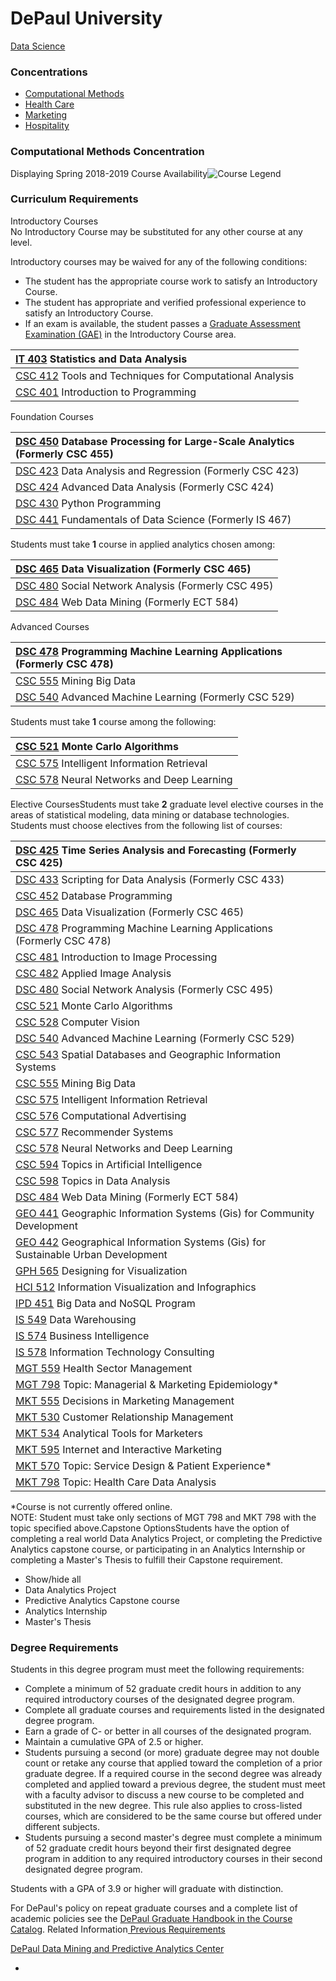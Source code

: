# DePaul University

[Data Science](https://www.cdm.depaul.edu/academics/Pages/MS-in-Data-Science.aspx)



### Concentrations

* [Computational Methods](https://www.cdm.depaul.edu/academics/Pages/MS-in-Data-Science.aspx#accessibletabscontent0-0)
* [Health Care](https://www.cdm.depaul.edu/academics/Pages/MS-in-Data-Science.aspx#accessibletabscontent0-1)
* [Marketing](https://www.cdm.depaul.edu/academics/Pages/MS-in-Data-Science.aspx#accessibletabscontent0-2)
* [Hospitality](https://www.cdm.depaul.edu/academics/Pages/MS-in-Data-Science.aspx#accessibletabscontent0-3)



### Computational Methods Concentration <a id="programPageConcentration"></a>

  
Displaying Spring 2018-2019 Course Availability![Course Legend](https://www.cdm.depaul.edu/academics/PublishingImages/courseLegend.gif)

### Curriculum Requirements

Introductory Courses  
No Introductory Course may be substituted for any other course at any level.  
  
Introductory courses may be waived for any of the following conditions:

* The student has the appropriate course work to satisfy an Introductory Course.
* The student has appropriate and verified professional experience to satisfy an Introductory Course.
* If an exam is available, the student passes a [Graduate Assessment Examination \(GAE\)](https://www.cdm.depaul.edu/academics/Pages/GraduateAssesmentExams.aspx) in the Introductory Course area. 

|  [IT 403](https://www.cdm.depaul.edu/academics/Pages/current/Requirements-MS-In-Data-Science-Computational-Methods.aspx#) Statistics and Data Analysis |
| :--- |
|  [CSC 412](https://www.cdm.depaul.edu/academics/Pages/current/Requirements-MS-In-Data-Science-Computational-Methods.aspx#) Tools and Techniques for Computational Analysis |
|  [CSC 401](https://www.cdm.depaul.edu/academics/Pages/current/Requirements-MS-In-Data-Science-Computational-Methods.aspx#) Introduction to Programming |

Foundation Courses

|  [DSC 450](https://www.cdm.depaul.edu/academics/Pages/current/Requirements-MS-In-Data-Science-Computational-Methods.aspx#) Database Processing for Large-Scale Analytics \(Formerly CSC 455\) |
| :--- |
|  [DSC 423](https://www.cdm.depaul.edu/academics/Pages/current/Requirements-MS-In-Data-Science-Computational-Methods.aspx#) Data Analysis and Regression \(Formerly CSC 423\) |
|  [DSC 424](https://www.cdm.depaul.edu/academics/Pages/current/Requirements-MS-In-Data-Science-Computational-Methods.aspx#) Advanced Data Analysis \(Formerly CSC 424\) |
|  [DSC 430](https://www.cdm.depaul.edu/academics/Pages/current/Requirements-MS-In-Data-Science-Computational-Methods.aspx#) Python Programming |
|  [DSC 441](https://www.cdm.depaul.edu/academics/Pages/current/Requirements-MS-In-Data-Science-Computational-Methods.aspx#) Fundamentals of Data Science \(Formerly IS 467\) |

  
Students must take **1** course in applied analytics chosen among:

|  [DSC 465](https://www.cdm.depaul.edu/academics/Pages/current/Requirements-MS-In-Data-Science-Computational-Methods.aspx#) Data Visualization \(Formerly CSC 465\) |
| :--- |
|  [DSC 480](https://www.cdm.depaul.edu/academics/Pages/current/Requirements-MS-In-Data-Science-Computational-Methods.aspx#) Social Network Analysis \(Formerly CSC 495\) |
|  [DSC 484](https://www.cdm.depaul.edu/academics/Pages/current/Requirements-MS-In-Data-Science-Computational-Methods.aspx#) Web Data Mining \(Formerly ECT 584\) |

Advanced Courses

|  [DSC 478](https://www.cdm.depaul.edu/academics/Pages/current/Requirements-MS-In-Data-Science-Computational-Methods.aspx#) Programming Machine Learning Applications \(Formerly CSC 478\) |
| :--- |
|  [CSC 555](https://www.cdm.depaul.edu/academics/Pages/current/Requirements-MS-In-Data-Science-Computational-Methods.aspx#) Mining Big Data |
|  [DSC 540](https://www.cdm.depaul.edu/academics/Pages/current/Requirements-MS-In-Data-Science-Computational-Methods.aspx#) Advanced Machine Learning \(Formerly CSC 529\) |

Students must take **1** course among the following:

|  [CSC 521](https://www.cdm.depaul.edu/academics/Pages/current/Requirements-MS-In-Data-Science-Computational-Methods.aspx#) Monte Carlo Algorithms |
| :--- |
|  [CSC 575](https://www.cdm.depaul.edu/academics/Pages/current/Requirements-MS-In-Data-Science-Computational-Methods.aspx#) Intelligent Information Retrieval |
|  [CSC 578](https://www.cdm.depaul.edu/academics/Pages/current/Requirements-MS-In-Data-Science-Computational-Methods.aspx#) Neural Networks and Deep Learning |

Elective CoursesStudents must take **2** graduate level elective courses in the areas of statistical modeling, data mining or database technologies. Students must choose electives from the following list of courses:

|  [DSC 425](https://www.cdm.depaul.edu/academics/Pages/current/Requirements-MS-In-Data-Science-Computational-Methods.aspx#) Time Series Analysis and Forecasting \(Formerly CSC 425\) |
| :--- |
|  [DSC 433](https://www.cdm.depaul.edu/academics/Pages/current/Requirements-MS-In-Data-Science-Computational-Methods.aspx#) Scripting for Data Analysis \(Formerly CSC 433\) |
|  [CSC 452](https://www.cdm.depaul.edu/academics/Pages/current/Requirements-MS-In-Data-Science-Computational-Methods.aspx#) Database Programming |
|  [DSC 465](https://www.cdm.depaul.edu/academics/Pages/current/Requirements-MS-In-Data-Science-Computational-Methods.aspx#) Data Visualization \(Formerly CSC 465\) |
|  [DSC 478](https://www.cdm.depaul.edu/academics/Pages/current/Requirements-MS-In-Data-Science-Computational-Methods.aspx#) Programming Machine Learning Applications \(Formerly CSC 478\) |
|  [CSC 481](https://www.cdm.depaul.edu/academics/Pages/current/Requirements-MS-In-Data-Science-Computational-Methods.aspx#) Introduction to Image Processing |
|  [CSC 482](https://www.cdm.depaul.edu/academics/Pages/current/Requirements-MS-In-Data-Science-Computational-Methods.aspx#) Applied Image Analysis |
|  [DSC 480](https://www.cdm.depaul.edu/academics/Pages/current/Requirements-MS-In-Data-Science-Computational-Methods.aspx#) Social Network Analysis \(Formerly CSC 495\) |
|  [CSC 521](https://www.cdm.depaul.edu/academics/Pages/current/Requirements-MS-In-Data-Science-Computational-Methods.aspx#) Monte Carlo Algorithms |
|  [CSC 528](https://www.cdm.depaul.edu/academics/Pages/current/Requirements-MS-In-Data-Science-Computational-Methods.aspx#) Computer Vision |
|  [DSC 540](https://www.cdm.depaul.edu/academics/Pages/current/Requirements-MS-In-Data-Science-Computational-Methods.aspx#) Advanced Machine Learning \(Formerly CSC 529\) |
|  [CSC 543](https://www.cdm.depaul.edu/academics/Pages/current/Requirements-MS-In-Data-Science-Computational-Methods.aspx#) Spatial Databases and Geographic Information Systems |
|  [CSC 555](https://www.cdm.depaul.edu/academics/Pages/current/Requirements-MS-In-Data-Science-Computational-Methods.aspx#) Mining Big Data |
|  [CSC 575](https://www.cdm.depaul.edu/academics/Pages/current/Requirements-MS-In-Data-Science-Computational-Methods.aspx#) Intelligent Information Retrieval |
|  [CSC 576](https://www.cdm.depaul.edu/academics/Pages/current/Requirements-MS-In-Data-Science-Computational-Methods.aspx#) Computational Advertising |
|  [CSC 577](https://www.cdm.depaul.edu/academics/Pages/current/Requirements-MS-In-Data-Science-Computational-Methods.aspx#) Recommender Systems |
|  [CSC 578](https://www.cdm.depaul.edu/academics/Pages/current/Requirements-MS-In-Data-Science-Computational-Methods.aspx#) Neural Networks and Deep Learning |
|  [CSC 594](https://www.cdm.depaul.edu/academics/Pages/current/Requirements-MS-In-Data-Science-Computational-Methods.aspx#) Topics in Artificial Intelligence |
|  [CSC 598](https://www.cdm.depaul.edu/academics/Pages/current/Requirements-MS-In-Data-Science-Computational-Methods.aspx#) Topics in Data Analysis |
|  [DSC 484](https://www.cdm.depaul.edu/academics/Pages/current/Requirements-MS-In-Data-Science-Computational-Methods.aspx#) Web Data Mining \(Formerly ECT 584\) |
|  [GEO 441](https://www.cdm.depaul.edu/academics/Pages/current/Requirements-MS-In-Data-Science-Computational-Methods.aspx#) Geographic Information Systems \(Gis\) for Community Development |
|  [GEO 442](https://www.cdm.depaul.edu/academics/Pages/current/Requirements-MS-In-Data-Science-Computational-Methods.aspx#) Geographical Information Systems \(Gis\) for Sustainable Urban Development |
|  [GPH 565](https://www.cdm.depaul.edu/academics/Pages/current/Requirements-MS-In-Data-Science-Computational-Methods.aspx#) Designing for Visualization |
|  [HCI 512](https://www.cdm.depaul.edu/academics/Pages/current/Requirements-MS-In-Data-Science-Computational-Methods.aspx#) Information Visualization and Infographics |
|  [IPD 451](https://www.cdm.depaul.edu/academics/Pages/current/Requirements-MS-In-Data-Science-Computational-Methods.aspx#) Big Data and NoSQL Program |
|  [IS 549](https://www.cdm.depaul.edu/academics/Pages/current/Requirements-MS-In-Data-Science-Computational-Methods.aspx#) Data Warehousing |
|  [IS 574](https://www.cdm.depaul.edu/academics/Pages/current/Requirements-MS-In-Data-Science-Computational-Methods.aspx#) Business Intelligence |
|  [IS 578](https://www.cdm.depaul.edu/academics/Pages/current/Requirements-MS-In-Data-Science-Computational-Methods.aspx#) Information Technology Consulting |
|  [MGT 559](https://www.cdm.depaul.edu/academics/Pages/current/Requirements-MS-In-Data-Science-Computational-Methods.aspx#) Health Sector Management |
| [MGT 798](https://www.cdm.depaul.edu/academics/Pages/current/Requirements-MS-In-Data-Science-Computational-Methods.aspx#) Topic: Managerial & Marketing Epidemiology\* |
|  [MKT 555](https://www.cdm.depaul.edu/academics/Pages/current/Requirements-MS-In-Data-Science-Computational-Methods.aspx#) Decisions in Marketing Management |
|  [MKT 530](https://www.cdm.depaul.edu/academics/Pages/current/Requirements-MS-In-Data-Science-Computational-Methods.aspx#) Customer Relationship Management |
|  [MKT 534](https://www.cdm.depaul.edu/academics/Pages/current/Requirements-MS-In-Data-Science-Computational-Methods.aspx#) Analytical Tools for Marketers |
|  [MKT 595](https://www.cdm.depaul.edu/academics/Pages/current/Requirements-MS-In-Data-Science-Computational-Methods.aspx#) Internet and Interactive Marketing |
| [MKT 570](https://www.cdm.depaul.edu/academics/Pages/current/Requirements-MS-In-Data-Science-Computational-Methods.aspx#) Topic: Service Design & Patient Experience\* |
| [MKT 798](https://www.cdm.depaul.edu/academics/Pages/current/Requirements-MS-In-Data-Science-Computational-Methods.aspx#) Topic: Health Care Data Analysis |

\*Course is not currently offered online.  
NOTE: Student must take only sections of MGT 798 and MKT 798 with the topic specified above.Capstone OptionsStudents have the option of completing a real world Data Analytics Project, or completing the Predictive Analytics capstone course, or participating in an Analytics Internship or completing a Master's Thesis to fulfill their Capstone requirement.

* Show/hide all
* Data Analytics Project
* Predictive Analytics Capstone course
* Analytics Internship
* Master's Thesis

### Degree Requirements

Students in this degree program must meet the following requirements:   


* Complete a minimum of 52 graduate credit hours in addition to any required introductory courses of the designated degree program.
* Complete all graduate courses and requirements listed in the designated degree program.
* Earn a grade of C- or better in all courses of the designated program.
* Maintain a cumulative GPA of 2.5 or higher.
* Students pursuing a second \(or more\) graduate degree may not double count or retake any course that applied toward the completion of a prior graduate degree. If a required course in the second degree was already completed and applied toward a previous degree, the student must meet with a faculty advisor to discuss a new course to be completed and substituted in the new degree. This rule also applies to cross-listed courses, which are considered to be the same course but offered under different subjects.
* Students pursuing a second master's degree must complete a minimum of 52 graduate credit hours beyond their first designated degree program in addition to any required introductory courses in their second designated degree program. 

Students with a GPA of 3.9 or higher will graduate with distinction.

For DePaul's policy on repeat graduate courses and a complete list of academic policies see the [DePaul Graduate Handbook in the Course Catalog](http://sr.depaul.edu/CourseCatalog/CurrentCourseCatalog/index.asp). Related Information[ Previous Requirements](https://www.cdm.depaul.edu/academics/Pages/MasterDegreeYears.aspx)

[DePaul Data Mining and Predictive Analytics Center](http://dampa.cdm.depaul.edu/)

* 
